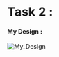 # Task 2 :

#### My Design : 
<p align="center">
  
![My_Design](https://github.com/hagerkhaledabdelmonem/Flutter/assets/92521186/24124b49-5606-409b-a28b-296cd223597d)

</p>
